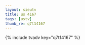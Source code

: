 ```yaml
--- 
layout: sieutv
title: us 4167
tags: [ustv]
thumb_re: q7t14167
---
```

{% include tvadv key="q7t14167" %} 
